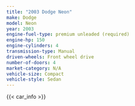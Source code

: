 ```yaml
---
title: "2003 Dodge Neon"
make: Dodge
model: Neon
year: 2003
engine-fuel-type: premium unleaded (required)
engine-hp: 150
engine-cylinders: 4
transmission-type: Manual
driven-wheels: Front wheel drive
number-of-doors: 4
market-category: N/A
vehicle-size: Compact
vehicle-style: Sedan
---
```


{{< car_info >}}
